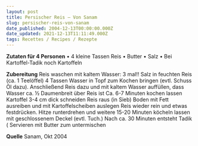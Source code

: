 ```yaml
---
layout: post
title: Persischer Reis – Von Sanam
slug: persischer-reis-von-sanam
date_published: 2004-12-13T00:00:00.000Z
date_updated: 2021-12-13T11:11:49.000Z
tags: Recettes / Recipes / Rezepte
---
```


**Zutaten für 4 Personen**
•	4 kleine Tassen Reis
•	Butter
•	Salz
•	Bei Kartoffel-Tadik noch Kartoffeln

**Zubereitung**
Reis waschen mit kaltem Wasser: 3 mal!!
Salz in feuchten Reis (ca. 1 Teelöffel)
4 Tassen Wasser in Topf zum Kochen bringen (evtl. Schuss Öl dazu).
Anschließend Reis dazu und mit kaltem Wasser auffüllen, dass Wasser ca. ½ Daumenbreit über Reis ist
Ca. 6-7 Minuten kochen lassen
Kartoffel 3-4 cm dick schneiden
Reis raus (in Sieb)
Boden mit Fett ausreiben und mit Kartoffelscheiben auslegen
Reis wieder rein und etwas festdrücken.
Hitze runterdrehen und weitere 15-20 Minuten köcheln lassen mit geschlossenem Deckel (evtl. Tuch.) Nach ca. 30 Minuten entsteht Tadik (
Servieren mit Butter zum untermischen

**Quelle** Sanam, Okt 2004
